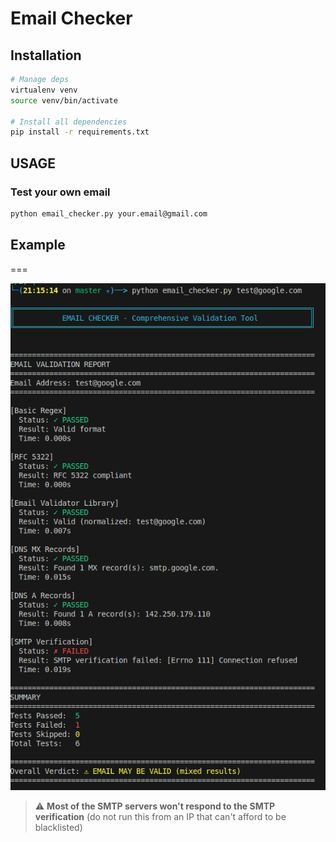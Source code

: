# Email Checker

## Installation

```bash
# Manage deps
virtualenv venv
source venv/bin/activate

# Install all dependencies
pip install -r requirements.txt
```


## USAGE

### Test your own email
```bash
python email_checker.py your.email@gmail.com
```

## Example
===

![Drag Racing](image.png)


> :warning: **Most of the SMTP servers won't respond to the SMTP verification** (do not run this from an IP that can't afford to be blacklisted)